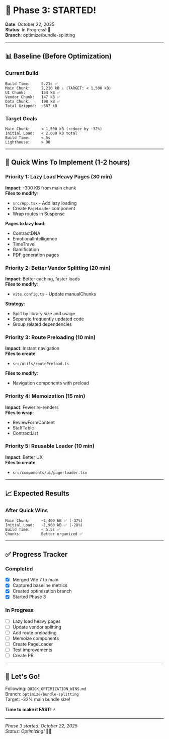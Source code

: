 # 🚀 Phase 3: STARTED!

**Date**: October 22, 2025  
**Status**: In Progress! 🔄  
**Branch**: optimize/bundle-splitting

---

## 📊 Baseline (Before Optimization)

### Current Build
```
Build Time:     5.21s ✅
Main Chunk:     2,210 kB ⚠️ (TARGET: < 1,500 kB)
UI Chunk:       154 kB ✅
Vendor Chunk:   147 kB ✅
Data Chunk:     198 kB ✅
Total Gzipped:  ~587 kB
```

### Target Goals
```
Main Chunk:     < 1,500 kB (reduce by ~32%)
Initial Load:   < 2,000 kB total
Build Time:     < 5s
Lighthouse:     > 90
```

---

## 🎯 Quick Wins To Implement (1-2 hours)

### Priority 1: Lazy Load Heavy Pages (30 min)
**Impact**: -300 KB from main chunk  
**Files to modify**:
- `src/App.tsx` - Add lazy loading
- Create `PageLoader` component
- Wrap routes in Suspense

**Pages to lazy load**:
- ContractDNA
- EmotionalIntelligence
- TimeTravel
- Gamification
- PDF generation pages

### Priority 2: Better Vendor Splitting (20 min)
**Impact**: Better caching, faster loads  
**Files to modify**:
- `vite.config.ts` - Update manualChunks

**Strategy**:
- Split by library size and usage
- Separate frequently updated code
- Group related dependencies

### Priority 3: Route Preloading (10 min)
**Impact**: Instant navigation  
**Files to create**:
- `src/utils/routePreload.ts`

**Files to modify**:
- Navigation components with preload

### Priority 4: Memoization (15 min)
**Impact**: Fewer re-renders  
**Files to wrap**:
- ReviewFormContent
- StaffTable
- ContractList

### Priority 5: Reusable Loader (10 min)
**Impact**: Better UX  
**Files to create**:
- `src/components/ui/page-loader.tsx`

---

## 📈 Expected Results

### After Quick Wins
```
Main Chunk:     ~1,400 kB ✅ (-37%)
Initial Load:   ~1,960 kB ✅ (-28%)
Build Time:     < 5.5s ✅
Chunks:         Better organized ✅
```

---

## ✅ Progress Tracker

### Completed
- [x] Merged Vite 7 to main
- [x] Captured baseline metrics
- [x] Created optimization branch
- [x] Started Phase 3

### In Progress
- [ ] Lazy load heavy pages
- [ ] Update vendor splitting
- [ ] Add route preloading
- [ ] Memoize components
- [ ] Create PageLoader
- [ ] Test improvements
- [ ] Create PR

---

## 🚀 Let's Go!

Following: `QUICK_OPTIMIZATION_WINS.md`  
Branch: `optimize/bundle-splitting`  
Target: -32% main bundle size!

**Time to make it FAST!** ⚡

---

*Phase 3 started: October 22, 2025*  
*Status: Optimizing!* 🔧✨

